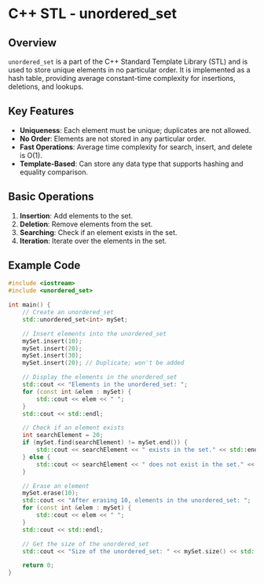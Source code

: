 # C++ STL - unordered_set

## Overview

`unordered_set` is a part of the C++ Standard Template Library (STL) and is used to store unique elements in no particular order. It is implemented as a hash table, providing average constant-time complexity for insertions, deletions, and lookups.

## Key Features

- **Uniqueness**: Each element must be unique; duplicates are not allowed.
- **No Order**: Elements are not stored in any particular order.
- **Fast Operations**: Average time complexity for search, insert, and delete is O(1).
- **Template-Based**: Can store any data type that supports hashing and equality comparison.

## Basic Operations

1. **Insertion**: Add elements to the set.
2. **Deletion**: Remove elements from the set.
3. **Searching**: Check if an element exists in the set.
4. **Iteration**: Iterate over the elements in the set.

## Example Code

```cpp
#include <iostream>
#include <unordered_set>

int main() {
    // Create an unordered_set
    std::unordered_set<int> mySet;

    // Insert elements into the unordered_set
    mySet.insert(10);
    mySet.insert(20);
    mySet.insert(30);
    mySet.insert(20); // Duplicate; won't be added

    // Display the elements in the unordered_set
    std::cout << "Elements in the unordered_set: ";
    for (const int &elem : mySet) {
        std::cout << elem << " ";
    }
    std::cout << std::endl;

    // Check if an element exists
    int searchElement = 20;
    if (mySet.find(searchElement) != mySet.end()) {
        std::cout << searchElement << " exists in the set." << std::endl;
    } else {
        std::cout << searchElement << " does not exist in the set." << std::endl;
    }

    // Erase an element
    mySet.erase(10);
    std::cout << "After erasing 10, elements in the unordered_set: ";
    for (const int &elem : mySet) {
        std::cout << elem << " ";
    }
    std::cout << std::endl;

    // Get the size of the unordered_set
    std::cout << "Size of the unordered_set: " << mySet.size() << std::endl;

    return 0;
}
